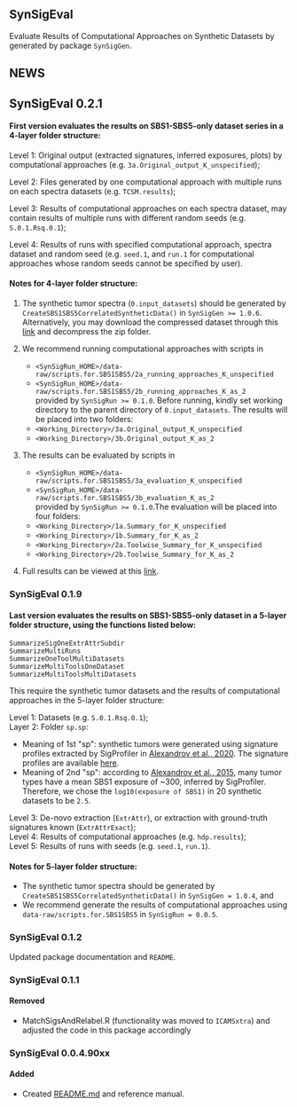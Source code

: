 ## SynSigEval

Evaluate Results of Computational Approaches on Synthetic Datasets by 
generated by package `SynSigGen`. 


## NEWS
## SynSigEval 0.2.1
#### First version evaluates the results on SBS1-SBS5-only dataset series in a 4-layer folder structure:


Level 1: Original output (extracted signatures, inferred exposures, plots) by computational approaches (e.g. `3a.Original_output_K_unspecified`);  

Level 2: Files generated by one computational approach with multiple runs on each spectra datasets (e.g. `TCSM.results`); 

Level 3: Results of computational approaches on each spectra dataset, may contain results of multiple runs with different random seeds (e.g. `S.0.1.Rsq.0.1`);  

Level 4: Results of runs with specified computational approach, spectra dataset and random seed (e.g. `seed.1`, and `run.1` for computational approaches whose random seeds cannot be specified by user).  

#### Notes for 4-layer folder structure:

1.  The synthetic tumor spectra (`0.input_datasets`) should be generated by `CreateSBS1SBS5CorrelatedSyntheticData()` in `SynSigGen >= 1.0.6`. Alternatively, you may download the compressed dataset through this [link](https://www.synapse.org/#!Synapse:syn23636217) and decompress the zip folder.  
2.  We recommend running computational approaches with scripts in
    *   `<SynSigRun_HOME>/data-raw/scripts.for.SBS1SBS5/2a_running_approaches_K_unspecified`  
    *   `<SynSigRun_HOME>/data-raw/scripts.for.SBS1SBS5/2b_running_approaches_K_as_2`   
provided by `SynSigRun >= 0.1.0`. Before running, kindly set working directory to the parent directory of `0.input_datasets`. The results will be placed into two folders:
    *   `<Working_Directory>/3a.Original_output_K_unspecified`
    *   `<Working_Directory>/3b.Original_output_K_as_2`  

3.  The results can be evaluated by scripts in
    *   `<SynSigRun_HOME>/data-raw/scripts.for.SBS1SBS5/3a_evaluation_K_unspecified`  
    *   `<SynSigRun_HOME>/data-raw/scripts.for.SBS1SBS5/3b_evaluation_K_as_2`  
provided by `SynSigRun >= 0.1.0`.The evaluation will be placed into four folders:
    *   `<Working_Directory>/1a.Summary_for_K_unspecified`
    *   `<Working_Directory>/1b.Summary_for_K_as_2`  
    *   `<Working_Directory>/2a.Toolwise_Summary_for_K_unspecified`
    *   `<Working_Directory>/2b.Toolwise_Summary_for_K_as_2`  

4.  Full results can be viewed at this [link](https://www.synapse.org/#!Synapse:syn23630514/).


### SynSigEval 0.1.9
#### Last version evaluates the results on SBS1-SBS5-only dataset in a 5-layer folder structure, using the functions listed below:
```
SummarizeSigOneExtrAttrSubdir
SummarizeMultiRuns
SummarizeOneToolMultiDatasets
SummarizeMultiToolsOneDataset
SummarizeMultiToolsMultiDatasets
```

This require the synthetic tumor datasets and the results of computational approaches in the 5-layer folder structure:

Level 1: Datasets (e.g. `S.0.1.Rsq.0.1`);  
Layer 2: Folder `sp.sp`:  

* Meaning of 1st "sp": synthetic tumors were generated using signature profiles extracted by SigProfiler in [Alexandrov et al., 2020](https://www.nature.com/articles/s41586-020-1943-3). The signature profiles are available [here](https://www.synapse.org/#!Synapse:syn12025148).
* Meaning of 2nd "sp": according to [Alexandrov et al., 2015](https://www.nature.com/articles/ng.3441), many tumor types have a mean SBS1 exposure of ~300, inferred by SigProfiler. Therefore, we chose the `log10(exposure of SBS1)` in 20 synthetic datasets to be `2.5`.

Level 3: De-novo extraction (`ExtrAttr`), or extraction with ground-truth signatures known (`ExtrAttrExact`);  
Level 4: Results of computational approaches (e.g. `hdp.results`);  
Level 5: Results of runs with seeds (e.g. `seed.1`, `run.1`).  

#### Notes for 5-layer folder structure:

*   The synthetic tumor spectra should be generated by `CreateSBS1SBS5CorrelatedSyntheticData()` in `SynSigGen = 1.0.4`, and 
*   We recommend generate the results of computational approaches using `data-raw/scripts.for.SBS1SBS5` in `SynSigRun = 0.0.5`.


### SynSigEval 0.1.2
Updated package documentation and `README`. 

### SynSigEval 0.1.1
#### Removed
* MatchSigsAndRelabel.R (functionality was moved to `ICAMSxtra`) and
  adjusted the code in this package accordingly

### SynSigEval 0.0.4.90xx
#### Added
* Created [README.md](https://github.com/WuyangFF95/SynSigEval/blob/master/README.md) and reference manual.


